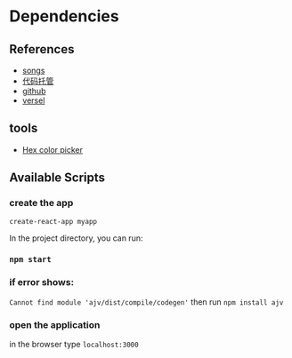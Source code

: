 # Dependencies

## References

- [songs](https://www.ximalaya.com/songs)
- [代码托管](https://gitee.com)
- [github](https://github.com/)
- [versel](https://vercel.com/)

## tools

- [Hex color picker](https://imagecolorpicker.com/)

## Available Scripts

### create the app

`create-react-app myapp`

In the project directory, you can run:

### `npm start`

### if error shows:

`Cannot find module 'ajv/dist/compile/codegen'`
then run `npm install ajv`

### open the application

in the browser type `localhost:3000`

###
